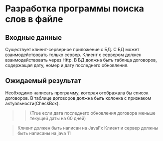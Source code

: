 # Разработка программы поиска слов в файле


## Входные данные

Существует клиент-серверное приложение с БД. 
С БД может взаимодействовать только сервер. 
Клиент с сервером должен взаимодействовать через Http. 
В БД должна быть таблица договоров, содержащая дату, номер и дату последнего обновления.


## Ожидаемый результат

Необходимо написать программу, которая отображала бы список договоров.
В таблице договоров должна быть колонка с признаком актуальности(CheckBox).
>>(True если дата последнего обновления договора меньше текущей даты на 60 дней)


> Клиент должен быть написан на JavaFx
> Клиент и сервер должны быть написаны на java 11
